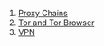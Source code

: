 1. [Proxy Chains](ProxyChains.md)  
2. [Tor and Tor Browser](TorAndTorBrowser.md)  
3. [VPN](VPN.md)
